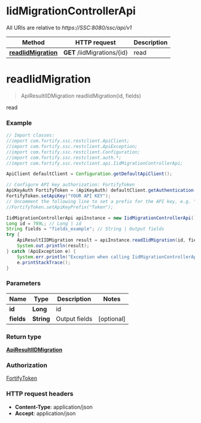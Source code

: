 # IidMigrationControllerApi

All URIs are relative to *https://SSC:8080/ssc/api/v1*

Method | HTTP request | Description
------------- | ------------- | -------------
[**readIidMigration**](IidMigrationControllerApi.md#readIidMigration) | **GET** /iidMigrations/{id} | read


<a name="readIidMigration"></a>
# **readIidMigration**
> ApiResultIIDMigration readIidMigration(id, fields)

read

### Example
```java
// Import classes:
//import com.fortify.ssc.restclient.ApiClient;
//import com.fortify.ssc.restclient.ApiException;
//import com.fortify.ssc.restclient.Configuration;
//import com.fortify.ssc.restclient.auth.*;
//import com.fortify.ssc.restclient.api.IidMigrationControllerApi;

ApiClient defaultClient = Configuration.getDefaultApiClient();

// Configure API key authorization: FortifyToken
ApiKeyAuth FortifyToken = (ApiKeyAuth) defaultClient.getAuthentication("FortifyToken");
FortifyToken.setApiKey("YOUR API KEY");
// Uncomment the following line to set a prefix for the API key, e.g. "Token" (defaults to null)
//FortifyToken.setApiKeyPrefix("Token");

IidMigrationControllerApi apiInstance = new IidMigrationControllerApi();
Long id = 789L; // Long | id
String fields = "fields_example"; // String | Output fields
try {
    ApiResultIIDMigration result = apiInstance.readIidMigration(id, fields);
    System.out.println(result);
} catch (ApiException e) {
    System.err.println("Exception when calling IidMigrationControllerApi#readIidMigration");
    e.printStackTrace();
}
```

### Parameters

Name | Type | Description  | Notes
------------- | ------------- | ------------- | -------------
 **id** | **Long**| id |
 **fields** | **String**| Output fields | [optional]

### Return type

[**ApiResultIIDMigration**](ApiResultIIDMigration.md)

### Authorization

[FortifyToken](../README.md#FortifyToken)

### HTTP request headers

 - **Content-Type**: application/json
 - **Accept**: application/json

